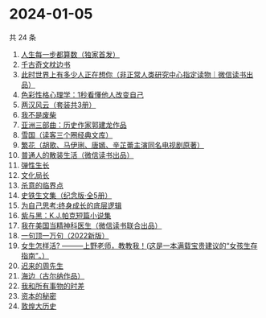 # 2024-01-05

共 24 条

<!-- BEGIN WEREAD -->
<!-- 最后更新时间 2024-01-05 09:45:59 +0800 -->
1. [人生每一步都算数（独家首发）](https://weread.qq.com/web/bookDetail/c18328f0813ab86eag011439)
1. [千古奇文枕边书](https://weread.qq.com/web/bookDetail/1a532a50813ab8034g0181c4)
1. [此时世界上有多少人正在想你（非正常人类研究中心指定读物｜微信读书出品）](https://weread.qq.com/web/bookDetail/fd332bf0813ab86ebg0163d8)
1. [色彩性格心理学：1秒看懂他人改变自己](https://weread.qq.com/web/bookDetail/84e321707198b67084e2bb2)
1. [两汉风云（套装共3册）](https://weread.qq.com/web/bookDetail/4b4329d0813ab86deg0158c5)
1. [我不是废柴](https://weread.qq.com/web/bookDetail/47e32340813ab86b5g0149a7)
1. [亚洲三部曲：历史作家郭建龙作品](https://weread.qq.com/web/bookDetail/d4b32e60813ab867dg0136ed)
1. [雪国（读客三个圈经典文库）](https://weread.qq.com/web/bookDetail/0ed32eb0813ab7f7eg014861)
1. [繁花（胡歌、马伊琍、唐嫣、辛芷蕾主演同名电视剧原著）](https://weread.qq.com/web/bookDetail/ec8320b072162ea8ec8b401)
1. [普通人的散装生活（微信读书出品）](https://weread.qq.com/web/bookDetail/d9c326b0813ab86fdg0166fc)
1. [弹性生长](https://weread.qq.com/web/bookDetail/11032080813ab86d8g0179c7)
1. [文化局长](https://weread.qq.com/web/bookDetail/251320b0813ab82d2g019dd7)
1. [杀意的临界点](https://weread.qq.com/web/bookDetail/f5b32aa0813ab8693g018b81)
1. [史铁生文集（纪念版·全5册）](https://weread.qq.com/web/bookDetail/fd63240072079d5efd6dacd)
1. [为自己思考:终身成长的底层逻辑](https://weread.qq.com/web/bookDetail/dc1326c0813ab8376g017276)
1. [紫与黑：K.J.帕克短篇小说集](https://weread.qq.com/web/bookDetail/ca23295071fd121eca275e8)
1. [我在美国当精神科医生（微信读书联合出品）](https://weread.qq.com/web/bookDetail/7c5323a0813ab8671g013d42)
1. [一句顶一万句（2022新版）](https://weread.qq.com/web/bookDetail/3de32670813ab703eg013597)
1. [女生怎样活? ———上野老师，教教我！(这是一本满载宝贵建议的“女孩生存指南”。）](https://weread.qq.com/web/bookDetail/da232e60813ab7519g015fbb)
1. [迟来的周先生](https://weread.qq.com/web/bookDetail/9e832c60813ab8619g019816)
1. [海边（古尔纳作品）](https://weread.qq.com/web/bookDetail/d4c32210813ab74bdg01558e)
1. [我和所有事物的时差](https://weread.qq.com/web/bookDetail/f6c32180813ab82a3g011828)
1. [资本的秘密](https://weread.qq.com/web/bookDetail/f8132800813ab85d6g01891e)
1. [敦煌大历史](https://weread.qq.com/web/bookDetail/c4832a70813ab76a1g0188fb)
<!-- END WEREAD -->
